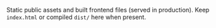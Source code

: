 Static public assets and built frontend files (served in production). Keep `index.html` or compiled `dist/` here when present.
